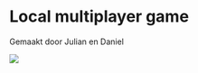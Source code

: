 # Local multiplayer game
Gemaakt door Julian en Daniel

![](https://github.com/jul15xn/fstore/blob/8eb11b8d4907701dca7cfa4044db56e6da29a200/silly-cat.gif)
